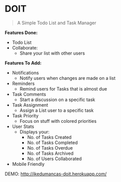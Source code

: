 # DOIT
> A Simple Todo List and Task Manager


**Features Done:**
- Todo List
- Collaborate:
   - Share your list with other users


**Features To Add:**
- Notifications
  - Notify users when changes are made on a list
- Reminders
  - Remind users for Tasks that is almost due
- Task Comments
  - Start a discussion on a specific task
- Task Assignment
  - Assign a List user to a specific task
- Task Priority
  - Focus on stuff with colored priorities
- User Stats
  - Displays your:
    - No. of Tasks Created
    - No. of Tasks Completed
    - No. of Tasks Overdue
    - No. of Tasks Archived
    - No. of Users Collaborated
- Mobile Friendly

DEMO: http://ikedumancas-doit.herokuapp.com/